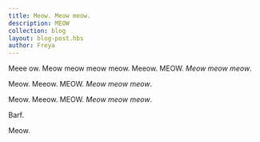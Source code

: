 ```yaml
---
title: Meow. Meow meow.
description: MEOW
collection: blog
layout: blog-post.hbs
author: Freya
---
```


Meee ow. Meow meow meow meow. Meeow. MEOW. *Meow meow meow*.

Meow. Meeow. MEOW. 
*Meow meow meow*.

Meow. Meeow. MEOW. *Meow meow meow*.

Barf. 

Meow.
